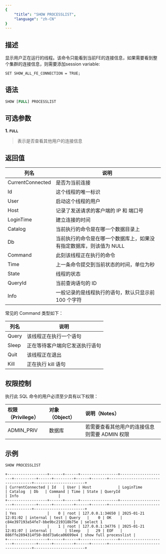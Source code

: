 ```yaml
---
{
    "title": "SHOW PROCESSLIST",
    "language": "zh-CN"
}
---
```


## 描述

显示用户正在运行的线程。该命令只能看到当前FE的连接信息，如果需要看到整个集群的连接信息，则需要添加session variable:
```
SET SHOW_ALL_FE_CONNECTION = TRUE;
```

## 语法

```sql
SHOW [FULL] PROCESSLIST
```

## 可选参数

**1. `FULL`**

> 表示是否查看其他用户的连接信息

## 返回值

| 列名 | 说明                                   |
| -- |--------------------------------------|
| CurrentConnected | 是否为当前连接                              |
| Id | 这个线程的唯一标识                            |
| User | 启动这个线程的用户                            |
| Host | 记录了发送请求的客户端的 IP 和 端口号                |
| LoginTime | 建立连接的时间                              |
| Catalog | 当前执行的命令是在哪一个数据目录上                    |
| Db | 当前执行的命令是在哪一个数据库上，如果没有指定数据库，则该值为 NULL |
| Command | 此刻该线程正在执行的命令                         |
| Time | 上一条命令提交到当前状态的时间，单位为秒                 |
| State | 线程的状态                                |
| QueryId | 当前查询语句的 ID                           |
| Info | 一般记录的是线程执行的语句，默认只显示前 100 个字符         |

常见的 Command 类型如下：

| 列名 | 说明 |
| -- | -- |
| Query | 该线程正在执行一个语句 |
| Sleep | 正在等待客户端向它发送执行语句 |
| Quit | 该线程正在退出 |
| Kill | 正在执行 kill 语句 |

## 权限控制

执行此 SQL 命令的用户必须至少具有以下权限：

| 权限（Privilege） | 对象（Object） | 说明（Notes）                  |
|:--------------|:-----------|:---------------------------|
| ADMIN_PRIV         | 数据库   | 若需要查看其他用户的连接信息则需要 ADMIN 权限 |

## 示例

```sql
SHOW PROCESSLIST
```

```text
+------------------+------+------+-----------------+---------------------+----------+------+---------+------+-------+-----------------------------------+-----------------------+
| CurrentConnected | Id   | User | Host            | LoginTime           | Catalog  | Db   | Command | Time | State | QueryId                           | Info                  |
+------------------+------+------+-----------------+---------------------+----------+------+---------+------+-------+-----------------------------------+-----------------------+
| Yes              |    0 | root | 127.0.0.1:34650 | 2025-01-21 12:01:02 | internal | test | Query   |    0 | OK    | c84e397193a54fe7-bbe9bc219318b75e | select 1              |
|                  |    1 | root | 127.0.0.1:34776 | 2025-01-21 12:01:07 | internal |      | Sleep   |   29 | EOF   | 886ffe2894314f50-8dd73a6ca06699e4 | show full processlist |
+------------------+------+------+-----------------+---------------------+----------+------+---------+------+-------+-----------------------------------+-----------------------+
```


